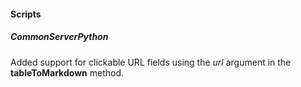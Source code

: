 #### Scripts
##### CommonServerPython
Added support for clickable URL fields using the *url* argument in the **tableToMarkdown** method.
